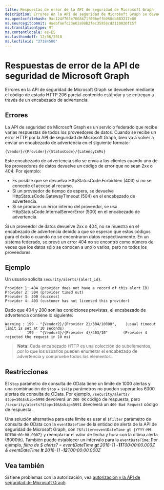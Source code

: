 ```yaml
---
title: Respuestas de error de la API de seguridad de Microsoft Graph
description: Errores en la API de seguridad de Microsoft Graph se devuelven mediante el código de estado HTTP 206 parcial contenido estándar y se entregan a través de un encabezado de advertencia.
ms.openlocfilehash: 9ac124f763e7668471f89beffb968cb883217e80
ms.sourcegitcommit: 4aebfaefc23e02a98b2fec35958cd2110020f15f
ms.translationtype: MT
ms.contentlocale: es-ES
ms.lasthandoff: 12/06/2018
ms.locfileid: "27184500"
---
```

# <a name="microsoft-graph-security-api-error-responses"></a>Respuestas de error de la API de seguridad de Microsoft Graph

Errores en la API de seguridad de Microsoft Graph se devuelven mediante el código de estado HTTP 206 parcial contenido estándar y se entregan a través de un encabezado de advertencia.

## <a name="errors"></a>Errores

La API de seguridad de Microsoft Graph es un servicio federado que recibe varias respuestas de todos los proveedores de datos. Cuando se recibe un error HTTP por la API de seguridad de Microsoft Graph, bien va a volver a enviar un encabezado de advertencia en el siguiente formato:<!-- { "blockType": "ignored" } -->

```http
{Vendor}/{Provider}/{StatusCode}/{LatencyInMs}
```

Este encabezado de advertencia sólo se envía a los clientes cuando uno de los proveedores de datos devuelve un código de error que no sean 2xx o 404. Por ejemplo:

- Es posible que se devuelva HttpStatusCode.Forbidden (403) si no se concede el acceso al recurso.
- Si un proveedor de tiempo de espera, se devuelve HttpStatusCode.GatewayTimeout (504) en el encabezado de advertencia.
- Si se produce un error interno del proveedor, se usa HttpStatusCode.InternalServerError (500) en el encabezado de advertencia.

Si un proveedor de datos devuelve 2xx o 404, no se muestra en el encabezado de advertencia debido a que se esperan que estos códigos para el éxito o cuando no se encontraron datos respectivamente. En un sistema federado, se prevé un error 404 no se encontró como número de veces que los datos sólo se conocen a uno o varios, pero no todos los proveedores.

## <a name="example"></a>Ejemplo

Un usuario solicita `security/alerts/{alert_id}`.

    Provider 1: 404 (provider does not have a record of this alert ID)
    Provider 2: 504 (provider timed out)
    Provider 3: 200 (success)
    Provider 4: 403 (customer has not licensed this provider)

Dado que 404 y 200 son las condiciones previstas, el encabezado de advertencia contiene lo siguiente:

```HTTP
Warning : 199 - "{Vendor2}/{Provider 2}/504/10000",    (usual timeout limit is set at 10 seconds)
          199 - "{Vendor4}/{Provider 4}/403/10"       (Provider 4 rejected the request in 10 ms)
```

> **Nota:** Cada encabezado HTTP es una colección de subelementos, por lo que los usuarios pueden enumerar el encabezado de advertencia y compruebe todos los elementos.

## <a name="constraints"></a>Restricciones

El `$top` parámetro de consulta de OData tiene un límite de 1000 alertas y una combinación de `$top`  +  `$skip` parámetros no pueden superar los 6000 alertas de consulta de OData. Por ejemplo, `/security/alerts?$top=10&$skip=5990` devolverá un `200 OK` código de respuesta, pero `/security/alerts?$top=10&$skip=5991` devolverá un `400 Bad Request` código de respuesta.

Una solución alternativa para este límite es usar el `$filter` parámetro de consulta de OData con la `eventDateTime` de la entidad de alerta de la API de seguridad de Microsoft Graph, con `?$filter=eventDateTime gt {YYYY-MM-DDT00:00:00.000Z}` y reemplazar el valor de fecha y hora con la última alerta (6000th). También puede establecer un intervalo para la `eventDateTime`; Por ejemplo, *filtro de $ alerts? = eventDateTime **gt** 2018-11 -**11**T00:00:00.000Z & eventDateTime **lt** 2018-11 -**12**T00:00:00.000Z*

## <a name="see-also"></a>Vea también

Si tiene problemas con la autorización, vea [autorización y la API de seguridad de Microsoft Graph](/graph/security-authorization).
